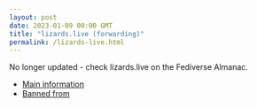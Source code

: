 ```yaml
---
layout: post
date: 2023-01-09 00:00 GMT
title: "lizards.live (forwarding)"
permalink: /lizards-live.html
---
```


No longer updated - check lizards.live on the Fediverse Almanac.

* [Main information](https://www.fediversealmanac.com/api/v1/instances/lizards.live)
* [Banned from](https://www.fediversealmanac.com/api/v1/instances/lizards.live/banned_from)

